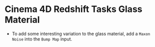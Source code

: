 # Cinema 4D Redshift Tasks Glass Material

- To add some interesting variation to the glass material, add a `Maxon Noise` into the `Bump Map` input.
